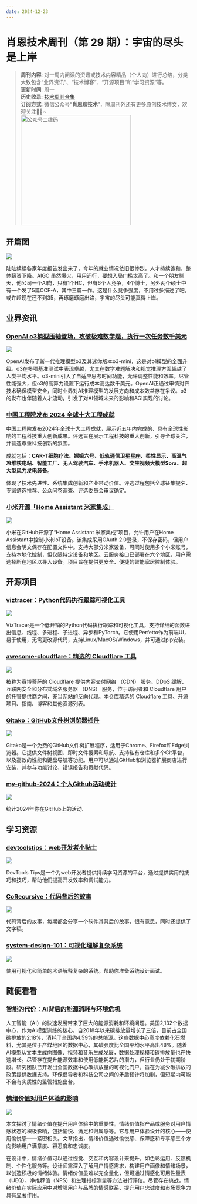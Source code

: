```yaml
---
date: 2024-12-23
---
```


# 肖恩技术周刊（第 29 期）：宇宙的尽头是上岸
> **周刊内容**: 对一周内阅读的资讯或技术内容精品（个人向）进行总结，分类大致包含“业界资讯”、“技术博客”、“开源项目”和“学习资源”等。<br>
> **更新时间**: 周一<br>
> **历史收录**: [技术周刊合集](https://mp.weixin.qq.com/mp/appmsgalbum?__biz=MzkwODY0ODQzOQ==&action=getalbum&album_id=3492416248238096386#wechat_redirect) <br>
> **订阅方式**: 微信公众号“**肖恩聊技术**”，除周刊外还有更多原创技术博文，欢迎关注👏🏻~<br>
> <img src="https://cdn.jsdelivr.net/gh/Xiaoxie1994/images/images/20241103221454.png" alt="公众号二维码" width="300">

## 开篇图
![](https://cdn.jsdelivr.net/gh/Xiaoxie1994/images/images/202412222253270.png)

陆陆续续各家年度报告发出来了，今年的就业情况依旧很惨烈，人才持续饱和，整体薪资下降。AIGC 虽然爆火，用用还行，要想入局门槛太高了。和一个朋友聊天，他公司一个AI岗，只有1个HC，但有6个人竞争，4个博士，另外两个硕士中有一个发了5篇CCF-A，其中三篇一作。这是什么竞争强度，不用过多描述了吧。或许趁现在还不到35，再琢磨琢磨出路，宇宙的尽头可能真得上岸。

## 业界资讯
### [OpenAI o3模型压轴登场，攻破极难数学题，执行一次任务数千美元](https://www.mittrchina.com/news/detail/14191)
![](https://cdn.jsdelivr.net/gh/Xiaoxie1994/images/images/202412222210221.png)

OpenAI发布了新一代推理模型o3及其迷你版本o3-mini，这是对o1模型的全面升级。o3在多项基准测试中表现卓越，尤其在数学难题解决和视觉推理方面超越了人类平均水平。o3-mini引入了自适应思考时间功能，允许调整性能和效率。尽管性能强大，但o3的高算力设置下运行成本高达数千美元。OpenAI正通过审慎对齐技术确保模型安全，同时业界对AI推理模型的发展方向和成本效益存在争议。o3的发布也伴随着人才流动，引发了对AI领域未来的影响和AGI实现的讨论。
### [中国工程院发布 2024 全球十大工程成就](https://www.news.cn/science/20241219/10814433b0b54a81bb52a8f546a593f8/c.html)
中国工程院发布2024年全球十大工程成就，展示近五年内完成的、具有全球性影响的工程科技重大创新成果。评选旨在展示工程科技的重大创新，引导全球关注，并营造尊重科技创新的氛围。

成就包括：**CAR-T细胞疗法、嫦娥六号、低轨通信卫星星座、柔性显示、高温气冷堆核电站、智能工厂、无人驾驶汽车、手术机器人、文生视频大模型Sora、超大型风力发电装备**。

体现了技术先进性、系统集成创新和产业带动价值。评选过程包括全球征集提名、专家遴选推荐、公众问卷调查、评选委员会审议确定。
### [小米开源「Home Assistant 米家集成」](https://www.oschina.net/news/325321/xiaomi-home-integration-for-home-assistant)
![](https://cdn.jsdelivr.net/gh/Xiaoxie1994/images/images/202412222213464.png)

小米在GitHub开源了“Home Assistant 米家集成”项目，允许用户在Home Assistant中控制小米IoT设备。该集成采用OAuth 2.0登录，不保存密码，但用户信息会明文保存在配置文件中。支持大部分米家设备，可同时使用多个小米账号，支持本地化控制，但仅限特定设备和地区。云服务接口已部署在六个地区，用户需选择所在地区以导入设备。项目旨在提供更安全、便捷的智能家居控制体验。
## 开源项目 
### [viztracer：Python代码执行跟踪可视化工具](https://github.com/gaogaotiantian/viztracer)
![](https://cdn.jsdelivr.net/gh/Xiaoxie1994/images/images/202412222249329.png)

VizTracer是一个低开销的Python代码执行跟踪和可视化工具，支持详细的函数进出信息、线程、多进程、子进程、异步和PyTorch。它使用Perfetto作为前端UI，易于使用，无需更改源代码，支持Linux/MacOS/Windows，并可通过pip安装。
### [awesome-cloudflare：精选的 Cloudflare 工具](https://github.com/zhuima/awesome-cloudflare)
![](https://cdn.jsdelivr.net/gh/Xiaoxie1994/images/images/202412222248807.png)

被称为赛博菩萨的 Cloudflare 提供内容交付网络 （CDN） 服务、DDoS 缓解、互联网安全和分布式域名服务器 （DNS） 服务，位于访问者和 Cloudflare 用户的托管提供商之间，充当网站的反向代理。本仓库精选的 Cloudflare 工具、开源项目、指南、博客和其他资源列表。
### [Gitako：GitHub文件树浏览器插件](https://github.com/EnixCoda/Gitako)
![](https://cdn.jsdelivr.net/gh/Xiaoxie1994/images/images/202412222251473.png)

Gitako是一个免费的GitHub文件树扩展程序，适用于Chrome、Firefox和Edge浏览器。它提供文件树视图、即时文件搜索和导航、支持私有仓库和多个Git平台，以及高效的性能和键盘导航等功能。用户可以通过GitHub和浏览器扩展商店进行安装，并参与功能讨论、错误报告和贡献代码。
### [my-github-2024：个人Github活动统计](https://github.com/WCY-dt/my-github-2024)
![](https://cdn.jsdelivr.net/gh/Xiaoxie1994/images/images/202412222225611.png)

统计2024年你在GitHub上的活动.
## 学习资源
### [devtoolstips：web开发者小贴士](https://devtoolstips.org/)
![](https://cdn.jsdelivr.net/gh/Xiaoxie1994/images/images/202412222222330.png)

DevTools Tips是一个为web开发者提供持续学习资源的平台，通过提供实用的技巧和技巧，帮助他们提高开发效率和调试能力。
### [CoRecursive：代码背后的故事](https://corecursive.com/)
![](https://cdn.jsdelivr.net/gh/Xiaoxie1994/images/images/202412222233618.png)

代码背后的故事，每期都会分享一个软件其背后的故事，很有意思，同时还提供了文字稿。
### [system-design-101：可视化理解复杂系统](https://github.com/ByteByteGoHq/system-design-101)
![](https://cdn.jsdelivr.net/gh/Xiaoxie1994/images/images/202412222246449.png)

使用可视化和简单的术语解释复杂的系统。帮助你准备系统设计面试。
## 随便看看
### [智能的代价：AI背后的能源消耗与环境危机](https://www.mittrchina.com/news/detail/14200)
人工智能（AI）的快速发展带来了巨大的能源消耗和环境问题。美国2,132个数据中心，作为AI模型训练的核心，自2018年以来碳排放量增长了三倍，目前占全国碳排放的2.18%，消耗了全国约4.59%的总能源。这些数据中心高度依赖化石燃料，尤其是位于产煤地区的数据中心，其碳强度比全国平均水平高出48%。随着AI模型从文本生成向图像、视频和音乐生成发展，数据处理规模和碳排放量也在快速增长。尽管存在提升能源效率和使用低能耗芯片的潜力，但行业仍处于初期阶段。研究团队已开发出全国数据中心碳排放量的可视化门户，旨在为减少碳排放的政策提供数据支持。环保倡导者和科技公司之间的矛盾预计将加剧，但短期内可能不会有实质性的监管措施出台。
### [情绪价值对用户体验的影响](https://mp.weixin.qq.com/s/JrTHmvn0AEdirjWmApSkHw)
![](https://cdn.jsdelivr.net/gh/Xiaoxie1994/images/images/202412222244974.png)

本文探讨了情绪价值在提升用户体验中的重要性。情绪价值指产品或服务对用户情感状态的积极影响，包括愉悦、满足和归属感等。它与用户体验设计的核心——使用愉悦感——紧密相关。文章指出，情绪价值通过愉悦感、保障感和专享感三个方向影响用户满意度、容忍度和忠诚度。

在设计中，情绪价值可以通过视觉、交互和内容设计来提升，如色彩运用、反馈机制、个性化服务等。设计师需深入了解用户情感需求，构建用户画像和情绪场景，以创造积极的情绪体验。情绪价值虽难以完全量化，但可通过情感化可用性量表（UEQ）、净推荐值（NPS）和生理指标测量等方法进行评估。尽管存在挑战，情绪价值在实际应用中对增强用户与品牌的情感联系、提升用户忠诚度和市场竞争力具有显著作用。